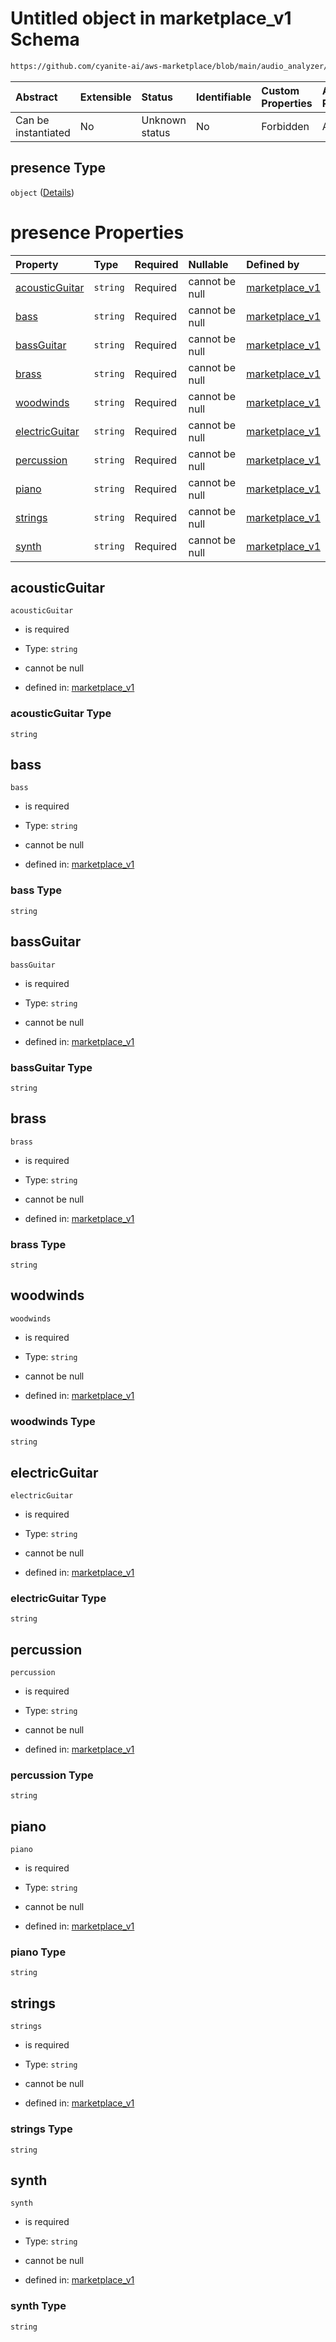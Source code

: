 # Untitled object in marketplace\_v1 Schema

```txt
https://github.com/cyanite-ai/aws-marketplace/blob/main/audio_analyzer/schemes/marketplace_v1/schema/marketplace_v1.schema.json#/properties/analysis/properties/instruments_v8/properties/presence
```



| Abstract            | Extensible | Status         | Identifiable | Custom Properties | Additional Properties | Access Restrictions | Defined In                                                                                   |
| :------------------ | :--------- | :------------- | :----------- | :---------------- | :-------------------- | :------------------ | :------------------------------------------------------------------------------------------- |
| Can be instantiated | No         | Unknown status | No           | Forbidden         | Allowed               | none                | [marketplace\_v1.schema.json\*](../schema/marketplace_v1.schema.json "open original schema") |

## presence Type

`object` ([Details](marketplace_v1-properties-analysis-properties-instruments_v8-properties-presence.md))

# presence Properties

| Property                          | Type     | Required | Nullable       | Defined by                                                                                                                                                                                                                                                                                                                                                      |
| :-------------------------------- | :------- | :------- | :------------- | :-------------------------------------------------------------------------------------------------------------------------------------------------------------------------------------------------------------------------------------------------------------------------------------------------------------------------------------------------------------- |
| [acousticGuitar](#acousticguitar) | `string` | Required | cannot be null | [marketplace\_v1](marketplace_v1-properties-analysis-properties-instruments_v8-properties-presence-properties-acousticguitar.md "https://github.com/cyanite-ai/aws-marketplace/blob/main/audio_analyzer/schemes/marketplace_v1/schema/marketplace_v1.schema.json#/properties/analysis/properties/instruments_v8/properties/presence/properties/acousticGuitar") |
| [bass](#bass)                     | `string` | Required | cannot be null | [marketplace\_v1](marketplace_v1-properties-analysis-properties-instruments_v8-properties-presence-properties-bass.md "https://github.com/cyanite-ai/aws-marketplace/blob/main/audio_analyzer/schemes/marketplace_v1/schema/marketplace_v1.schema.json#/properties/analysis/properties/instruments_v8/properties/presence/properties/bass")                     |
| [bassGuitar](#bassguitar)         | `string` | Required | cannot be null | [marketplace\_v1](marketplace_v1-properties-analysis-properties-instruments_v8-properties-presence-properties-bassguitar.md "https://github.com/cyanite-ai/aws-marketplace/blob/main/audio_analyzer/schemes/marketplace_v1/schema/marketplace_v1.schema.json#/properties/analysis/properties/instruments_v8/properties/presence/properties/bassGuitar")         |
| [brass](#brass)                   | `string` | Required | cannot be null | [marketplace\_v1](marketplace_v1-properties-analysis-properties-instruments_v8-properties-presence-properties-brass.md "https://github.com/cyanite-ai/aws-marketplace/blob/main/audio_analyzer/schemes/marketplace_v1/schema/marketplace_v1.schema.json#/properties/analysis/properties/instruments_v8/properties/presence/properties/brass")                   |
| [woodwinds](#woodwinds)           | `string` | Required | cannot be null | [marketplace\_v1](marketplace_v1-properties-analysis-properties-instruments_v8-properties-presence-properties-woodwinds.md "https://github.com/cyanite-ai/aws-marketplace/blob/main/audio_analyzer/schemes/marketplace_v1/schema/marketplace_v1.schema.json#/properties/analysis/properties/instruments_v8/properties/presence/properties/woodwinds")           |
| [electricGuitar](#electricguitar) | `string` | Required | cannot be null | [marketplace\_v1](marketplace_v1-properties-analysis-properties-instruments_v8-properties-presence-properties-electricguitar.md "https://github.com/cyanite-ai/aws-marketplace/blob/main/audio_analyzer/schemes/marketplace_v1/schema/marketplace_v1.schema.json#/properties/analysis/properties/instruments_v8/properties/presence/properties/electricGuitar") |
| [percussion](#percussion)         | `string` | Required | cannot be null | [marketplace\_v1](marketplace_v1-properties-analysis-properties-instruments_v8-properties-presence-properties-percussion.md "https://github.com/cyanite-ai/aws-marketplace/blob/main/audio_analyzer/schemes/marketplace_v1/schema/marketplace_v1.schema.json#/properties/analysis/properties/instruments_v8/properties/presence/properties/percussion")         |
| [piano](#piano)                   | `string` | Required | cannot be null | [marketplace\_v1](marketplace_v1-properties-analysis-properties-instruments_v8-properties-presence-properties-piano.md "https://github.com/cyanite-ai/aws-marketplace/blob/main/audio_analyzer/schemes/marketplace_v1/schema/marketplace_v1.schema.json#/properties/analysis/properties/instruments_v8/properties/presence/properties/piano")                   |
| [strings](#strings)               | `string` | Required | cannot be null | [marketplace\_v1](marketplace_v1-properties-analysis-properties-instruments_v8-properties-presence-properties-strings.md "https://github.com/cyanite-ai/aws-marketplace/blob/main/audio_analyzer/schemes/marketplace_v1/schema/marketplace_v1.schema.json#/properties/analysis/properties/instruments_v8/properties/presence/properties/strings")               |
| [synth](#synth)                   | `string` | Required | cannot be null | [marketplace\_v1](marketplace_v1-properties-analysis-properties-instruments_v8-properties-presence-properties-synth.md "https://github.com/cyanite-ai/aws-marketplace/blob/main/audio_analyzer/schemes/marketplace_v1/schema/marketplace_v1.schema.json#/properties/analysis/properties/instruments_v8/properties/presence/properties/synth")                   |

## acousticGuitar



`acousticGuitar`

*   is required

*   Type: `string`

*   cannot be null

*   defined in: [marketplace\_v1](marketplace_v1-properties-analysis-properties-instruments_v8-properties-presence-properties-acousticguitar.md "https://github.com/cyanite-ai/aws-marketplace/blob/main/audio_analyzer/schemes/marketplace_v1/schema/marketplace_v1.schema.json#/properties/analysis/properties/instruments_v8/properties/presence/properties/acousticGuitar")

### acousticGuitar Type

`string`

## bass



`bass`

*   is required

*   Type: `string`

*   cannot be null

*   defined in: [marketplace\_v1](marketplace_v1-properties-analysis-properties-instruments_v8-properties-presence-properties-bass.md "https://github.com/cyanite-ai/aws-marketplace/blob/main/audio_analyzer/schemes/marketplace_v1/schema/marketplace_v1.schema.json#/properties/analysis/properties/instruments_v8/properties/presence/properties/bass")

### bass Type

`string`

## bassGuitar



`bassGuitar`

*   is required

*   Type: `string`

*   cannot be null

*   defined in: [marketplace\_v1](marketplace_v1-properties-analysis-properties-instruments_v8-properties-presence-properties-bassguitar.md "https://github.com/cyanite-ai/aws-marketplace/blob/main/audio_analyzer/schemes/marketplace_v1/schema/marketplace_v1.schema.json#/properties/analysis/properties/instruments_v8/properties/presence/properties/bassGuitar")

### bassGuitar Type

`string`

## brass



`brass`

*   is required

*   Type: `string`

*   cannot be null

*   defined in: [marketplace\_v1](marketplace_v1-properties-analysis-properties-instruments_v8-properties-presence-properties-brass.md "https://github.com/cyanite-ai/aws-marketplace/blob/main/audio_analyzer/schemes/marketplace_v1/schema/marketplace_v1.schema.json#/properties/analysis/properties/instruments_v8/properties/presence/properties/brass")

### brass Type

`string`

## woodwinds



`woodwinds`

*   is required

*   Type: `string`

*   cannot be null

*   defined in: [marketplace\_v1](marketplace_v1-properties-analysis-properties-instruments_v8-properties-presence-properties-woodwinds.md "https://github.com/cyanite-ai/aws-marketplace/blob/main/audio_analyzer/schemes/marketplace_v1/schema/marketplace_v1.schema.json#/properties/analysis/properties/instruments_v8/properties/presence/properties/woodwinds")

### woodwinds Type

`string`

## electricGuitar



`electricGuitar`

*   is required

*   Type: `string`

*   cannot be null

*   defined in: [marketplace\_v1](marketplace_v1-properties-analysis-properties-instruments_v8-properties-presence-properties-electricguitar.md "https://github.com/cyanite-ai/aws-marketplace/blob/main/audio_analyzer/schemes/marketplace_v1/schema/marketplace_v1.schema.json#/properties/analysis/properties/instruments_v8/properties/presence/properties/electricGuitar")

### electricGuitar Type

`string`

## percussion



`percussion`

*   is required

*   Type: `string`

*   cannot be null

*   defined in: [marketplace\_v1](marketplace_v1-properties-analysis-properties-instruments_v8-properties-presence-properties-percussion.md "https://github.com/cyanite-ai/aws-marketplace/blob/main/audio_analyzer/schemes/marketplace_v1/schema/marketplace_v1.schema.json#/properties/analysis/properties/instruments_v8/properties/presence/properties/percussion")

### percussion Type

`string`

## piano



`piano`

*   is required

*   Type: `string`

*   cannot be null

*   defined in: [marketplace\_v1](marketplace_v1-properties-analysis-properties-instruments_v8-properties-presence-properties-piano.md "https://github.com/cyanite-ai/aws-marketplace/blob/main/audio_analyzer/schemes/marketplace_v1/schema/marketplace_v1.schema.json#/properties/analysis/properties/instruments_v8/properties/presence/properties/piano")

### piano Type

`string`

## strings



`strings`

*   is required

*   Type: `string`

*   cannot be null

*   defined in: [marketplace\_v1](marketplace_v1-properties-analysis-properties-instruments_v8-properties-presence-properties-strings.md "https://github.com/cyanite-ai/aws-marketplace/blob/main/audio_analyzer/schemes/marketplace_v1/schema/marketplace_v1.schema.json#/properties/analysis/properties/instruments_v8/properties/presence/properties/strings")

### strings Type

`string`

## synth



`synth`

*   is required

*   Type: `string`

*   cannot be null

*   defined in: [marketplace\_v1](marketplace_v1-properties-analysis-properties-instruments_v8-properties-presence-properties-synth.md "https://github.com/cyanite-ai/aws-marketplace/blob/main/audio_analyzer/schemes/marketplace_v1/schema/marketplace_v1.schema.json#/properties/analysis/properties/instruments_v8/properties/presence/properties/synth")

### synth Type

`string`
